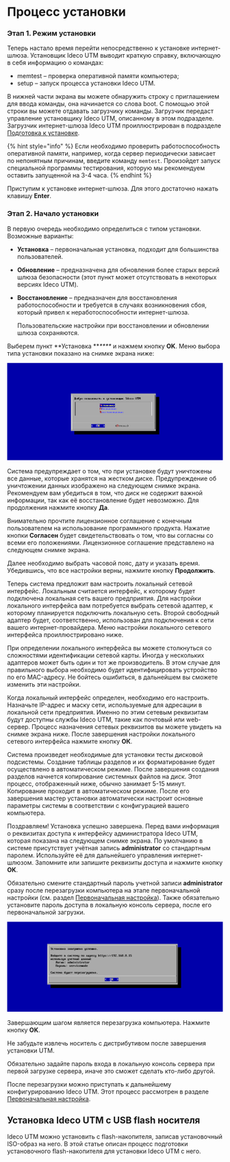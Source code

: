 # Процесс установки

### Этап 1. Режим установки

Теперь настало время перейти непосредственно к установке интернет-шлюза. Установщик Ideco UTM выводит краткую справку, включающую в себя информацию о командах:

* memtest – проверка оперативной памяти компьютера;
* setup – запуск процесса установки Ideco UTM.

В нижней части экрана вы можете обнаружить строку с приглашением для ввода команды, она начинается со слова boot. С помощью этой строки вы можете отдавать загрузчику команды. Загрузчик передаст управление установщику Ideco UTM, описанному в этом подразделе. Загрузчик интернет-шлюза Ideco UTM проиллюстрирован в подразделе [Подготовка к установке](preparation-for-installation.md).

{% hint style="info" %}
Если необходимо проверить работоспособность оперативной памяти, например, когда сервер периодически зависает по непонятным причинам, введите команду `memtest`. Произойдет запуск специальной программы тестирования, которую мы рекомендуем оставить запущенной на 3-4 часа.
{% endhint %}

Приступим к установке интернет-шлюза. Для этого достаточно нажать клавишу **Enter**.

### Этап 2. Начало установки

В первую очередь необходимо определиться с типом установки. Возможные варианты:

* **Установка** – первоначальная установка, подходит для большинства пользователей.
* **Обновление** – предназначена для обновления более старых версий шлюза безопасности (этот пункт может отсутствовать в некоторых версиях Ideco UTM).
*   **Восстановление** – предназначен для восстановления работоспособности и требуется в случаях возникновения сбоя, который привел к неработоспособности интернет-шлюза.

    &#x20;Пользовательские настройки при восстановлении и обновлении шлюза сохраняются.

Выберем пункт **Установка **_****_ и нажмем кнопку **OK**. Меню выбора типа установки показано на снимке экрана ниже:

![](attachments/1278001/6586852.png)

Система предупреждает о том, что при установке будут уничтожены все данные, которые хранятся на жестком диске. Предупреждение об уничтожении данных изображено на следующем снимке экрана. Рекомендуем вам убедиться в том, что диск не содержит важной информации, так как её восстановление будет невозможно. Для продолжения нажмите кнопку **Да**.

Внимательно прочтите лицензионное соглашение с конечным пользователем на использование программного продукта. Нажатие кнопки **Согласен** будет свидетельствовать о том, что вы согласны со всеми его положениями. Лицензионное соглашение представлено на следующем снимке экрана.

Далее необходимо выбрать часовой пояс, дату и указать время. Убедившись, что все настройки верны, нажмите кнопку **Продолжить**.

Теперь система предложит вам настроить локальный сетевой интерфейс. Локальным считается интерфейс, к которому будет подключена локальная сеть вашего предприятия. Для настройки локального интерфейса вам потребуется выбрать сетевой адаптер, к которому планируется подключить локальную сеть. Второй свободный адаптер будет, соответственно, использован для подключения к сети вашего интернет-провайдера. Меню настройки локального сетевого интерфейса проиллюстрировано ниже.

При определении локального интерфейса вы можете столкнуться со сложностями идентификации сетевой карты. Иногда у нескольких адаптеров может быть один и тот же производитель. В этом случае для правильного выбора необходимо будет идентифицировать устройство по его MAC-адресу. Не бойтесь ошибиться, в дальнейшем вы сможете изменить эти настройки.

Когда локальный интерфейс определен, необходимо его настроить. Назначьте IP-адрес и маску сети, используемые для адресации в локальной сети предприятия. Именно по этим сетевым реквизитам будут доступны службы Ideco UTM, такие как почтовый или web-сервер. Процесс назначения сетевых реквизитов вы можете увидеть на снимке экрана ниже. После завершения настройки локального сетевого интерфейса нажмите кнопку **ОК**.

Система произведет необходимые для установки тесты дисковой подсистемы. Создание таблицы разделов и их форматирование будет осуществлено в автоматическом режиме. После завершения создания разделов начнется копирование системных файлов на диск. Этот процесс, отображенный ниже, обычно занимает 5-15 минут. Копирование проходит в автоматическом режиме. После его завершения мастер установки автоматически настроит основные параметры системы в соответствии с конфигурацией вашего компьютера.

Поздравляем! Установка успешно завершена. Перед вами информация о реквизитах доступа к интерфейсу администратора Ideco UTM, которая показана на следующем снимке экрана. По умолчанию в системе присутствует учётная запись **аdministrator** со стандартным паролем. Используйте её для дальнейшего управления интернет-шлюзом. Запомните или запишите реквизиты доступа и нажмите кнопку **OK**.

&#x20;Обязательно смените стандартный пароль учетной записи **аdministrator** сразу после перезагрузки компьютера на этапе первоначальной настройки (см. раздел [Первоначальная настройка](initial-setup.md)). Также обязательно установите пароль доступа в локальную консоль сервера, после его первоначальной загрузки.

![](attachments/1278001/6586862.png)

Завершающим шагом является перезагрузка компьютера. Нажмите кнопку **OK**.

&#x20;Не забудьте извлечь носитель с дистрибутивом после завершения установки UTM.

Обязательно задайте пароль входа в локальную консоль сервера при первой загрузке сервера, иначе это сможет сделать кто-либо другой.

После перезагрузки можно приступать к дальнейшему конфигурированию Ideco UTM. Этот процесс рассмотрен в разделе [Первоначальная настройка](initial-setup.md).

## Установка Ideco UTM с USB flash носителя

Ideco UTM можно установить с flash-накопителя, записав установочный ISO-образ на него. В этой статье описан процесс подготовки установочного flash-накопителя для установки Ideco UTM с него.
